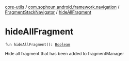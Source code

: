 [core-utils](../../index.md) / [com.sophoun.android.framework.navigation](../index.md) / [FragmentStackNavigator](index.md) / [hideAllFragment](./hide-all-fragment.md)

# hideAllFragment

`fun hideAllFragment(): `[`Boolean`](https://kotlinlang.org/api/latest/jvm/stdlib/kotlin/-boolean/index.html)

Hide all fragment that has been added to fragmentManager

